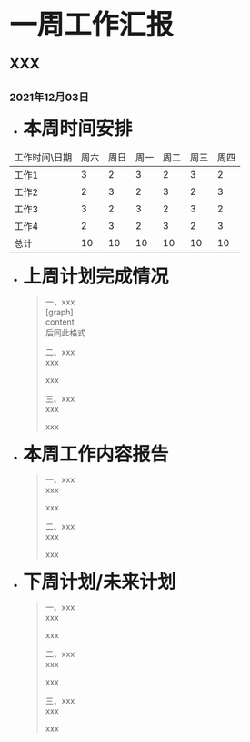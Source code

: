# <font face="微软雅黑" ><font size=7> 一周工作汇报 </font></font> #
### <font size=5> XXX </font> ###
## <font size=4> 2021年12月03日 </font> ##

* <font size=6>__本周时间安排__</font>
<table>
    <thead>
        <tr>
            <td>工作时间\日期</td>
            <td>周六</td>
            <td>周日</td>
            <td>周一</td>
            <td>周二</td>
            <td>周三</td>
            <td>周四</td>
        </tr>
    </thead>
    <tbody>
        <tr>
            <td>工作1</td>
            <td>3</td>
            <td>2</td>
            <td>3</td>
            <td>2</td>
            <td>3</td>
            <td>2</td>
        </tr>
        <tr>
            <td>工作2</td>
            <td>2</td>
            <td>3</td>
            <td>2</td>
            <td>3</td>
            <td>2</td>
            <td>3</td>
        </tr>
        <tr>
            <td>工作3</td>
            <td>3</td>
            <td>2</td>
            <td>3</td>
            <td>2</td>
            <td>3</td>
            <td>2</td>
        </tr>
        <tr>
            <td>工作4</td>
            <td>2</td>
            <td>3</td>
            <td>2</td>
            <td>3</td>
            <td>2</td>
            <td>3</td>
        </tr>
        <tr>
            <td>总计</td>
            <td>10</td>
            <td>10</td>
            <td>10</td>
            <td>10</td>
            <td>10</td>
            <td>10</td>
        </tr>
    </tbody>
</table>


* <font size=6>__上周计划完成情况__</font>
    > 一、xxx  
    > [graph]  
    > content  
    > 后同此格式  
    > 
    > 二、xxx  
    > ![]()  
    > xxx  
    >   
    > ![]()  
    > xxx  
    >   
    > 三、xxx  
    > ![]()  
    > xxx  
    >   
    > ![]()  
    > xxx  


* <font size=6>__本周工作内容报告__</font>  
    > 一、xxx  
    > ![]()  
    > xxx  
    >   
    > ![]()  
    > xxx  
    >   
    > 二、xxx  
    > ![]()  
    > xxx  
    >   
    > ![]()  
    > xxx  



* <font size=6>__下周计划/未来计划__</font>  
    > 一、xxx  
    > ![]()  
    > xxx  
    >   
    > ![]()  
    > xxx  
    >   
    > 二、xxx  
    > ![]()  
    > xxx  
    >   
    > ![]()  
    > xxx  
    >   
    > 三、xxx  
    > ![]()  
    > xxx  
    >   
    > ![]()  
    > xxx  


